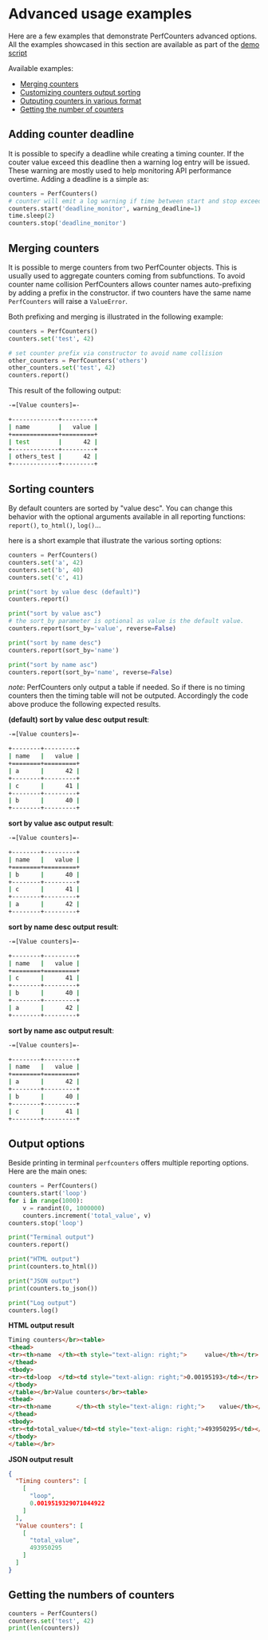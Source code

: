 # Advanced usage examples

Here are a few examples that demonstrate PerfCounters advanced options. All the examples showcased in this section are available as part of the [demo script](https://github.com/ebursztein/perfcounters/blob/master/demo.py)

Available examples:
- [Merging counters](#merge)
- [Customizing counters output sorting](#sorting)
- [Outputing counters in various format](#output)
- [Getting the number of counters](#counting)

<a id="deadline"></a>
## Adding counter deadline

It is possible to specify a deadline while creating a timing counter. If the couter value exceed this deadline then a warning log entry will be issued. These warning are mostly used to help monitoring API performance overtime. Adding a deadline is a simple as:

```python
counters = PerfCounters()
# counter will emit a log warning if time between start and stop exceed 1sec.
counters.start('deadline_monitor', warning_deadline=1)
time.sleep(2)
counters.stop('deadline_monitor')
```

<a id="merge"></a>
## Merging counters

It is possible to merge counters from two PerfCounter objects. This is usually used to aggregate counters coming from subfunctions. To avoid counter name collision PerfCounters allows counter names auto-prefixing by adding a prefix in the constructor. if two counters have the same name `PerfCounters` will raise a `ValueError`.

Both prefixing and merging is illustrated in the following example:

```python
counters = PerfCounters()
counters.set('test', 42)

# set counter prefix via constructor to avoid name collision
other_counters = PerfCounters('others')
other_counters.set('test', 42)
counters.report()
```

This result of the following output:

```bash
-=[Value counters]=-

+-------------+---------+
| name        |   value |
+=============+=========+
| test        |      42 |
+-------------+---------+
| others_test |      42 |
+-------------+---------+
```

<a id="sorting"></a>
## Sorting counters

By default counters are sorted by "value desc". You can change this behavior with the optional arguments available in all reporting functions: `report()`, `to_html()`, `log()`...

here is a short example that illustrate the various sorting options:

```python
counters = PerfCounters()
counters.set('a', 42)
counters.set('b', 40)
counters.set('c', 41)

print("sort by value desc (default)")
counters.report()

print("sort by value asc")
# the sort_by parameter is optional as value is the default value.
counters.report(sort_by='value', reverse=False)

print("sort by name desc")
counters.report(sort_by='name')

print("sort by name asc")
counters.report(sort_by='name', reverse=False)
```

*note*: PerfCounters only output a table if needed. So if there is no timing counters then the timing table will not be outputed. Accordingly the code above produce the following expected results.

**(default) sort by value desc output result**:

```bash
-=[Value counters]=-

+--------+---------+
| name   |   value |
+========+=========+
| a      |      42 |
+--------+---------+
| c      |      41 |
+--------+---------+
| b      |      40 |
+--------+---------+
```

**sort by value asc output result**:

```bash
-=[Value counters]=-

+--------+---------+
| name   |   value |
+========+=========+
| b      |      40 |
+--------+---------+
| c      |      41 |
+--------+---------+
| a      |      42 |
+--------+---------+
```

**sort by name desc output result**:

```bash
-=[Value counters]=-

+--------+---------+
| name   |   value |
+========+=========+
| c      |      41 |
+--------+---------+
| b      |      40 |
+--------+---------+
| a      |      42 |
+--------+---------+
```

**sort by name asc output result**:

```bash
-=[Value counters]=-

+--------+---------+
| name   |   value |
+========+=========+
| a      |      42 |
+--------+---------+
| b      |      40 |
+--------+---------+
| c      |      41 |
+--------+---------+
```

<a id="output"></a>
## Output options

Beside printing in terminal `perfcounters` offers multiple reporting options. Here are the main ones:

```python
counters = PerfCounters()
counters.start('loop')
for i in range(1000):
    v = randint(0, 1000000)
    counters.increment('total_value', v)
counters.stop('loop')

print("Terminal output")
counters.report()

print("HTML output")
print(counters.to_html())

print("JSON output")
print(counters.to_json())

print("Log output")
counters.log()
```

**HTML output result**

```html
Timing counters</br><table>
<thead>
<tr><th>name  </th><th style="text-align: right;">     value</th></tr>
</thead>
<tbody>
<tr><td>loop  </td><td style="text-align: right;">0.00195193</td></tr>
</tbody>
</table></br>Value counters</br><table>
<thead>
<tr><th>name       </th><th style="text-align: right;">    value</th></tr>
</thead>
<tbody>
<tr><td>total_value</td><td style="text-align: right;">493950295</td></tr>
</tbody>
</table></br>
```

**JSON output result**

```json
{
  "Timing counters": [
    [
      "loop",
      0.0019519329071044922
    ]
  ],
  "Value counters": [
    [
      "total_value",
      493950295
    ]
  ]
}
```

<a id="counting"></a>
## Getting the numbers of counters

```python
counters = PerfCounters()
counters.set('test', 42)
print(len(counters))
```
